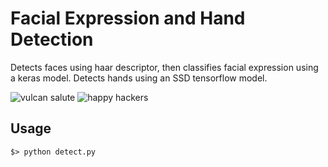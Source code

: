 # Facial Expression and Hand Detection
Detects faces using haar descriptor, then classifies facial expression using a keras model. 
Detects hands using an SSD tensorflow model. 

![vulcan salute](./demo1.png)
![happy hackers](./demo2.png)

## Usage
```shell
$> python detect.py
```
